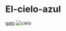 # El-cielo-azul
[gato](https://mir24.tv/kotiki/simple/list/filter/all)
![cielo](http://www.vokrugsveta.ru/img/bx/medialibrary/731/731a7864d2b8d6362fd42780f32a909e.jpg)
